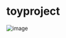 # toyproject

![image](https://user-images.githubusercontent.com/38741302/167588478-12e7d4ec-ddc3-4c65-af6f-f54416ba8a9e.png)
